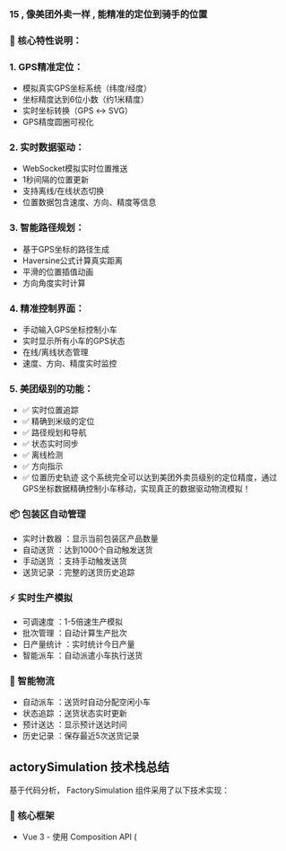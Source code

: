 ### 15 , 像美团外卖一样 , 能精准的定位到骑手的位置
### 🎯 核心特性说明：
### 1. GPS精准定位：
- 模拟真实GPS坐标系统（纬度/经度）
- 坐标精度达到6位小数（约1米精度）
- 实时坐标转换（GPS ↔ SVG）
- GPS精度圆圈可视化
### 2. 实时数据驱动：
- WebSocket模拟实时位置推送
- 1秒间隔的位置更新
- 支持离线/在线状态切换
- 位置数据包含速度、方向、精度等信息
### 3. 智能路径规划：
- 基于GPS坐标的路径生成
- Haversine公式计算真实距离
- 平滑的位置插值动画
- 方向角度实时计算
### 4. 精准控制界面：
- 手动输入GPS坐标控制小车
- 实时显示所有小车的GPS状态
- 在线/离线状态管理
- 速度、方向、精度实时监控
### 5. 美团级别的功能：
- ✅ 实时位置追踪
- ✅ 精确到米级的定位
- ✅ 路径规划和导航
- ✅ 状态实时同步
- ✅ 离线检测
- ✅ 方向指示
- ✅ 位置历史轨迹
这个系统完全可以达到美团外卖员级别的定位精度，通过GPS坐标数据精确控制小车移动，实现真正的数据驱动物流模拟！
### 📦 包装区自动管理
- 实时计数器 ：显示当前包装区产品数量
- 自动送货 ：达到1000个自动触发送货
- 手动送货 ：支持手动触发送货
- 送货记录 ：完整的送货历史追踪
### ⚡ 实时生产模拟
- 可调速度 ：1-5倍速生产模拟
- 批次管理 ：自动计算生产批次
- 日产量统计 ：实时统计今日产量
- 智能派车 ：自动派遣小车执行送货
### 🚚 智能物流
- 自动派车 ：送货时自动分配空闲小车
- 状态追踪 ：送货状态实时更新
- 预计送达 ：显示预计送达时间
- 历史记录 ：保存最近5次送货记录



## actorySimulation 技术栈总结
基于代码分析， FactorySimulation 组件采用了以下技术实现：

### 🎯 核心框架
- Vue 3 - 使用 Composition API ( <script setup lang="ts"> )
- TypeScript - 强类型支持，提供更好的开发体验
- 响应式系统 - 使用 ref() 和 reactive() 管理状态
### 🎨 数据可视化
- D3.js - 用于SVG绘制和数据可视化
  - 绘制工厂布局图
  - 创建小车动画
  - 实现交互式图形界面
### 🚀 动画系统
- requestAnimationFrame - 实现流畅的动画循环
- 自定义动画引擎 - 小车移动、路径规划
- CSS3 动画 - 界面过渡效果和视觉反馈

### 🌐 实时通信
- WebSocket 模拟 - 实现实时GPS位置更新
- 事件驱动架构 - 位置数据推送和状态同步

### 📍 GPS 定位系统
- 坐标转换算法 - GPS坐标与SVG坐标互转
- 路径规划 - 简化版A*算法实现
- 实时定位模拟 - 模拟真实GPS设备行为
### 🏭 业务逻辑架构
- 面向对象设计 ：
  - FactoryCart 类 - 基础小车功能
  - EnhancedFactoryCart 类 - 增强GPS功能
  - ProductionOrder 类 - 订单管理

### 🎛️ 控制系统
- 生产控制 - 启动/停止生产流程
- 小车调度 - 自动分配任务和路径
- GPS控制 - 手动控制小车位置
- 实时监控 - 状态面板和数据展示

### 📦 模块化设计
- 组件化架构 - 单文件组件 (SFC)
- 功能分离 - 控制面板、可视化区域、状态监控
- 可扩展性 - 支持新增功能模块

### 🎨 样式技术
- CSS3 - 现代样式特性
- Flexbox 布局 - 响应式界面设计
- CSS 变量 - 主题色彩管理
- 动画关键帧 - 视觉效果增强
